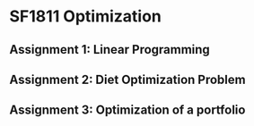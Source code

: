 # SF1811 Optimization

## Assignment 1: Linear Programming

## Assignment 2: Diet Optimization Problem

## Assignment 3: Optimization of a portfolio
